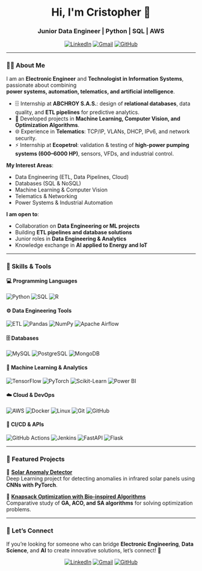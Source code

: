 <h1 align="center">Hi, I'm Cristopher 👋</h1>  
<h3 align="center">Junior Data Engineer | Python | SQL | AWS</h3>
<div align="center">

[![LinkedIn](https://img.shields.io/badge/linkedin-%230077B5.svg?style=for-the-badge&logo=linkedin&logoColor=white)](https://linkedin.com/in/cristopherhr)
[![Gmail](https://img.shields.io/badge/Gmail-D14836?style=for-the-badge&logo=gmail&logoColor=white)](mailto:hernandezromanos@gmail.com)
[![GitHub](https://img.shields.io/badge/github-%23121011.svg?style=for-the-badge&logo=github&logoColor=white)](https://github.com/Cdhernadnezr)

</div>

---

### 👨‍💻 About Me  
I am an **Electronic Engineer** and **Technologist in Information Systems**, passionate about combining  
**power systems, automation, telematics, and artificial intelligence**.  

- 🗄️ Internship at **ABCHROY S.A.S.**: design of **relational databases**, data quality, and **ETL pipelines** for predictive analytics.  
- 🤖 Developed projects in **Machine Learning, Computer Vision, and Optimization Algorithms**.  
- 🌐 Experience in **Telematics**: TCP/IP, VLANs, DHCP, IPv6, and network security.
- ⚡ Internship at **Ecopetrol**: validation & testing of **high-power pumping systems (600–6000 HP)**, sensors, VFDs, and industrial control.    

**My Interest Areas**:  
- Data Engineering (ETL, Data Pipelines, Cloud)  
- Databases (SQL & NoSQL)  
- Machine Learning & Computer Vision  
- Telematics & Networking
- Power Systems & Industrial Automation  

**I am open to**:  
- Collaboration on **Data Engineering or ML projects**  
- Building **ETL pipelines and database solutions**  
- Junior roles in **Data Engineering & Analytics**  
- Knowledge exchange in **AI applied to Energy and IoT**  

---

### 🚀 Skills & Tools  

#### 💻 Programming Languages  
![Python](https://img.shields.io/badge/Python-3776AB?style=for-the-badge&logo=python&logoColor=white)
![SQL](https://img.shields.io/badge/SQL-336791?style=for-the-badge&logo=postgresql&logoColor=white)
![R](https://img.shields.io/badge/R-276DC3?style=for-the-badge&logo=r&logoColor=white)

#### ⚙️ Data Engineering Tools  
![ETL](https://img.shields.io/badge/ETL-Pipelines-orange?style=for-the-badge&logo=apache-airflow&logoColor=white)
![Pandas](https://img.shields.io/badge/Pandas-150458?style=for-the-badge&logo=pandas&logoColor=white)
![NumPy](https://img.shields.io/badge/Numpy-013243?style=for-the-badge&logo=numpy&logoColor=white)
![Apache Airflow](https://img.shields.io/badge/Apache%20Airflow-017CEE?style=for-the-badge&logo=apache-airflow&logoColor=white)

#### 🗄️ Databases  
![MySQL](https://img.shields.io/badge/MySQL-4479A1?style=for-the-badge&logo=mysql&logoColor=white)
![PostgreSQL](https://img.shields.io/badge/PostgreSQL-4169E1?style=for-the-badge&logo=postgresql&logoColor=white)
![MongoDB](https://img.shields.io/badge/MongoDB-47A248?style=for-the-badge&logo=mongodb&logoColor=white)

#### 🤖 Machine Learning & Analytics  
![TensorFlow](https://img.shields.io/badge/TensorFlow-FF6F00?style=for-the-badge&logo=tensorflow&logoColor=white)
![PyTorch](https://img.shields.io/badge/PyTorch-EE4C2C?style=for-the-badge&logo=pytorch&logoColor=white)
![Scikit-Learn](https://img.shields.io/badge/ScikitLearn-F7931E?style=for-the-badge&logo=scikitlearn&logoColor=white)
![Power BI](https://img.shields.io/badge/Power%20BI-F2C811?style=for-the-badge&logo=powerbi&logoColor=black)

#### ☁️ Cloud & DevOps  
![AWS](https://img.shields.io/badge/AWS-FF9900?style=for-the-badge&logo=amazonaws&logoColor=white)
![Docker](https://img.shields.io/badge/Docker-2496ED?style=for-the-badge&logo=docker&logoColor=white)
![Linux](https://img.shields.io/badge/Linux-FCC624?style=for-the-badge&logo=linux&logoColor=black)
![Git](https://img.shields.io/badge/Git-F05032?style=for-the-badge&logo=git&logoColor=white)
![GitHub](https://img.shields.io/badge/GitHub-181717?style=for-the-badge&logo=github&logoColor=white)

#### 🔄 CI/CD & APIs  
![GitHub Actions](https://img.shields.io/badge/GitHub%20Actions-2088FF?style=for-the-badge&logo=github-actions&logoColor=white)
![Jenkins](https://img.shields.io/badge/Jenkins-D24939?style=for-the-badge&logo=jenkins&logoColor=white)
![FastAPI](https://img.shields.io/badge/FastAPI-009688?style=for-the-badge&logo=fastapi&logoColor=white)
![Flask](https://img.shields.io/badge/Flask-000000?style=for-the-badge&logo=flask&logoColor=white)

---

### 📂 Featured Projects  

🔹 [**Solar Anomaly Detector**](https://github.com/Cdhernadnezr/solar-anomaly-detector)  
Deep Learning project for detecting anomalies in infrared solar panels using **CNNs with PyTorch**.  

🔹 [**Knapsack Optimization with Bio-inspired Algorithms**](https://github.com/Cdhernadnezr/knapsack-problem-bioinspired-methods)  
Comparative study of **GA, ACO, and SA algorithms** for solving optimization problems.  

---



### 🤝 Let’s Connect  

If you’re looking for someone who can bridge **Electronic Engineering**, **Data Science**, and **AI** to create innovative solutions, let’s connect! 🚀  

<div align="center">

[![LinkedIn](https://img.shields.io/badge/linkedin-%230077B5.svg?style=for-the-badge&logo=linkedin&logoColor=white)](https://linkedin.com/in/cristopherhr)
[![Gmail](https://img.shields.io/badge/Gmail-D14836?style=for-the-badge&logo=gmail&logoColor=white)](mailto:hernandezromanos@gmail.com)
[![GitHub](https://img.shields.io/badge/github-%23121011.svg?style=for-the-badge&logo=github&logoColor=white)](https://github.com/Cdhernadnezr)

</div>
